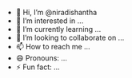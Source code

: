 - 👋 Hi, I’m @niradishantha
- 👀 I’m interested in ...
- 🌱 I’m currently learning ...
- 💞️ I’m looking to collaborate on ...
- 📫 How to reach me ...
- 😄 Pronouns: ...
- ⚡ Fun fact: ...

<!---
niradishantha/niradishantha is a ✨ special ✨ repository because its `README.md` (this file) appears on your GitHub profile.
You can click the Preview link to take a look at your changes.
--->
